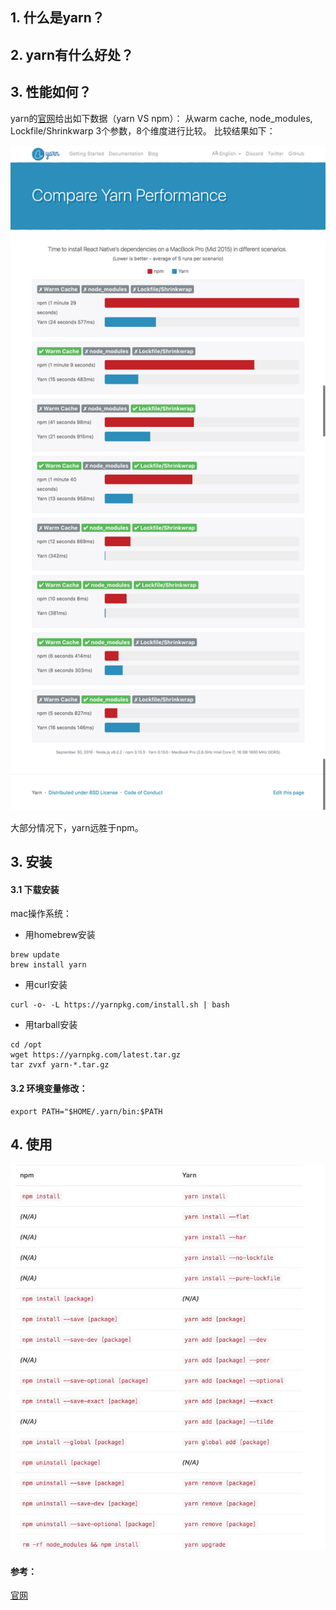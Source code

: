 ## 1. 什么是yarn？


## 2. yarn有什么好处？



## 3. 性能如何？

yarn的[官网](https://yarnpkg.com/en/compare)给出如下数据（yarn VS npm）：
从warm cache, node_modules, Lockfile/Shrinkwarp 3个参数，8个维度进行比较。
比较结果如下：

<img src="./image/yarn_performance.png" width="800" alt="yarn performace"/>

大部分情况下，yarn远胜于npm。


## 3. 安装

#### 3.1 下载安装
mac操作系统：
- 用homebrew安装
```
brew update
brew install yarn
```
- 用curl安装
```
curl -o- -L https://yarnpkg.com/install.sh | bash
```
- 用tarball安装

```
cd /opt
wget https://yarnpkg.com/latest.tar.gz
tar zvxf yarn-*.tar.gz
```

#### 3.2 环境变量修改：
```
export PATH="$HOME/.yarn/bin:$PATH
```



## 4. 使用

<img src="./image/yarn_usage.png" width="800" alt="yarn usage"/>

#### 参考：
[官网](https://yarnpkg.com)

